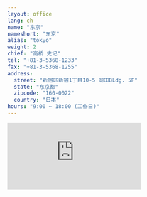 ```yaml
---
layout: office
lang: ch
name: "东京"
nameshort: "东京"
alias: "tokyo"
weight: 2
chief: "高桥 史记"
tel: "+81-3-5368-1233"
fax: "+81-3-5368-1255"
address:
  street: "新宿区新宿1丁目10-5 岡田BLdg. 5F"
  state: "东京都"
  zipcode: "160-0022"
  country: "日本"
hours: "9:00 ~ 18:00 (工作日)"
---
```


<iframe src="https://www.google.com/maps/embed?pb=!1m14!1m8!1m3!1d6481.085525349333!2d139.713298!3d35.688259!3m2!1i1024!2i768!4f13.1!3m3!1m2!1s0x60188ce98e35e175%3A0x15b252415d8f419b!2zSmFwYW4sIOOAkjE2MC0wMDIyIFTFjWt5xY0tdG8sIFNoaW5qdWt1LWt1LCBTaGluanVrdSwgMSBDaG9tZeKIkjEwLCDlsqHnlLDjg5Pjg6s!5e0!3m2!1sen!2sjp!4v1474153729988" frameborder="0" style="border:0" allowfullscreen class="center-block googlemap"></iframe>
